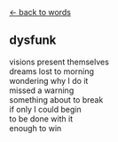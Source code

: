 <script>document.title="𝗯𝘂𝗹𝗹𝘁𝗼𝘄𝗻.𝟮𝟬𝟮𝟮 | dysfunk"</script>
<div class="goback">
<a href="/words/">&larr; back to words</a>
</div>
<h2>
dysfunk</h2>
visions present themselves
<br>dreams lost to morning
<br>wondering why I do it
<br>missed a warning
<br>something about to break
<br>if only I could begin
<br>to be done with it
<br>enough to win

